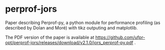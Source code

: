 perprof-jors
============

Paper describing Perprof-py, a python module for performance profiling (as
described by Dolan and Moré) with tikz outputing and matplotlib.

The PDF version of the paper is available at
https://github.com/ufpr-opt/perprof-jors/releases/download/v2.1.0/jors_perprof-py.pdf .
